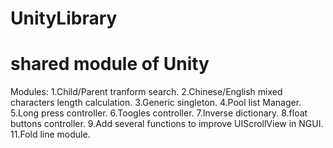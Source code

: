 # UnityLibrary
shared module of Unity
=======================

Modules:
1.Child/Parent tranform search.
2.Chinese/English mixed characters length calculation.
3.Generic singleton.
4.Pool list Manager.
5.Long press controller.
6.Toogles controller.
7.Inverse dictionary.
8.float buttons controller.
9.Add several functions to improve UIScrollView in NGUI.
11.Fold line module.
